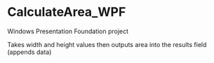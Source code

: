 # CalculateArea_WPF
Windows Presentation Foundation project

Takes width and height values then outputs area into the results field (appends data)
